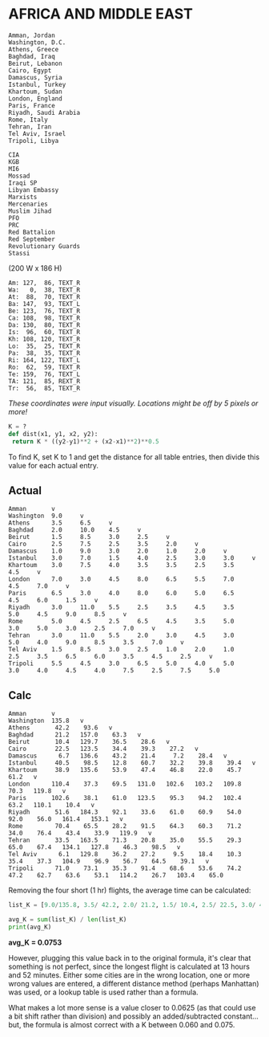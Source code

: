 # AFRICA AND MIDDLE EAST

    Amman, Jordan
    Washington, D.C.
    Athens, Greece
    Baghdad, Iraq
    Beirut, Lebanon
    Cairo, Egypt
    Damascus, Syria
    Istanbul, Turkey
    Khartoum, Sudan
    London, England
    Paris, France
    Riyadh, Saudi Arabia
    Rome, Italy
    Tehran, Iran
    Tel Aviv, Israel
    Tripoli, Libya

    CIA
    KGB
    MI6
    Mossad
    Iraqi SP
    Libyan Embassy
    Marxists
    Mercenaries
    Muslim Jihad
    PFO
    PRC
    Red Battalion
    Red September
    Revolutionary Guards
    Stassi

(200 W x 186 H)

    Am: 127,  86, TEXT_R
    Wa:   0,  38, TEXT_R
    At:  88,  70, TEXT_R
    Ba: 147,  93, TEXT_L
    Be: 123,  76, TEXT_R
    Ca: 108,  98, TEXT_R
    Da: 130,  80, TEXT_R
    Is:  96,  60, TEXT_R
    Kh: 108, 120, TEXT_R
    Lo:  35,  25, TEXT_R
    Pa:  38,  35, TEXT_R
    Ri: 164, 122, TEXT_L
    Ro:  62,  59, TEXT_R
    Te: 159,  76, TEXT_L
    TA: 121,  85, REXT_R
    Tr:  56,  85, TEXT_R

*These coordinates were input visually. Locations might be off by 5 pixels or more!*

```python
K = ?
def dist(x1, y1, x2, y2):
 return K * ((y2-y1)**2 + (x2-x1)**2)**0.5
```

To find K, set K to 1 and get the distance for all table entries, then divide this value for each actual entry.

## Actual

    Amman      	v
    Washington 	9.0 	v
    Athens     	3.5 	6.5 	v
    Baghdad    	2.0 	10.0 	4.5 	v
    Beirut     	1.5 	8.5 	3.0 	2.5 	v
    Cairo      	2.5 	7.5 	2.5 	3.5 	2.0 	v
    Damascus   	1.0 	9.0 	3.0 	2.0 	1.0 	2.0 	v
    Istanbul   	3.0 	7.0 	1.5 	4.0 	2.5 	3.0 	3.0 	v
    Khartoum   	3.0 	7.5 	4.0 	3.5 	3.5 	2.5 	3.5 	4.5 	v
    London     	7.0 	3.0 	4.5 	8.0 	6.5 	5.5 	7.0 	4.5 	7.0 	v
    Paris      	6.5 	3.0 	4.0 	8.0 	6.0 	5.0 	6.5 	4.5 	6.0 	1.5 	v
    Riyadh     	3.0 	11.0 	5.5 	2.5 	3.5 	4.5 	3.5 	5.0 	4.5 	9.0 	8.5 	v
    Rome       	5.0 	4.5 	2.5 	6.5 	4.5 	3.5 	5.0 	3.0 	5.0 	3.0 	2.5 	7.0 	v
    Tehran     	3.0 	11.0 	5.5 	2.0 	3.0 	4.5 	3.0 	5.0 	4.0 	9.0 	8.5 	3.5 	7.0 	v
    Tel Aviv   	1.5 	8.5 	3.0 	2.5 	1.0 	2.0 	1.0 	2.5 	3.5 	6.5 	6.0 	3.5 	4.5 	2.5 	v
    Tripoli    	5.5 	4.5 	3.0 	6.5 	5.0 	4.0 	5.0 	3.0 	4.0 	4.5 	4.0 	7.5 	2.5 	7.5 	5.0

## Calc

    Amman      	v
    Washington 	135.8 	v
    Athens     	 42.2 	 93.6 	v
    Baghdad    	 21.2 	157.0 	 63.3 	v
    Beirut     	 10.4 	129.7 	 36.5 	 28.6 	v
    Cairo      	 22.5 	123.5 	 34.4 	 39.3 	 27.2 	v
    Damascus   	  6.7 	136.6 	 43.2 	 21.4 	  7.2 	 28.4 	v
    Istanbul   	 40.5 	 98.5 	 12.8 	 60.7 	 32.2 	 39.8 	 39.4 	v
    Khartoum   	 38.9 	135.6 	 53.9 	 47.4 	 46.8 	 22.0 	 45.7 	 61.2 	v
    London     	110.4 	 37.3 	 69.5 	131.0 	102.6 	103.2 	109.8 	 70.3 	119.8 	v
    Paris      	102.6 	 38.1 	 61.0 	123.5 	 95.3 	 94.2 	102.4 	 63.2 	110.1 	 10.4 	v
    Riyadh     	 51.6 	184.3 	 92.1 	 33.6 	 61.0 	 60.9 	 54.0 	 92.0 	 56.0 	161.4 	153.1 	v
    Rome       	 70.4 	 65.5 	 28.2 	 91.5 	 64.3 	 60.3 	 71.2 	 34.0 	 76.4 	 43.4 	 33.9 	119.9 	v
    Tehran     	 33.5 	163.5 	 71.3 	 20.8 	 35.0 	 55.5 	 29.3 	 65.0 	 67.4 	134.1 	127.8 	 46.3 	 98.5 	v
    Tel Aviv   	  6.1 	129.8 	 36.2 	 27.2 	  9.5 	 18.4 	 10.3 	 35.4 	 37.3 	104.9 	 96.9 	 56.7 	 64.5 	 39.1 	v
    Tripoli    	 71.0 	 73.1 	 35.3 	 91.4 	 68.6 	 53.6 	 74.2 	 47.2 	 62.7 	 63.6 	 53.1 	114.2 	 26.7 	103.4 	 65.0

Removing the four short (1 hr) flights, the average time can be calculated:

```python
list_K = [9.0/135.8, 3.5/ 42.2, 2.0/ 21.2, 1.5/ 10.4, 2.5/ 22.5, 3.0/ 40.5, 3.0/ 38.9, 7.0/110.4, 6.5/102.6, 3.0/ 51.6, 5.0/ 70.4, 3.0/ 33.5, 1.5/  6.1, 5.5/ 71.0, 6.5/ 93.6, 10.0/157.0, 8.5/129.7, 7.5/123.5, 9.0/136.6, 7.0/ 98.5, 7.5/135.6, 3.0/ 37.3, 3.0/ 38.1, 11.0/184.3, 4.5/ 65.5, 11.0/163.5, 8.5/129.8, 4.5/ 73.1, 4.5/ 63.3, 3.0/ 36.5, 2.5/ 34.4, 3.0/ 43.2, 1.5/ 12.8, 4.0/ 53.9, 4.5/ 69.5, 4.0/ 61.0, 5.5/ 92.1, 2.5/ 28.2, 5.5/ 71.3, 3.0/ 36.2, 3.0/ 35.3, 2.5/ 28.6, 3.5/ 39.3, 2.0/ 21.4, 4.0/ 60.7, 3.5/ 47.4, 8.0/131.0, 8.0/123.5, 2.5/ 33.6, 6.5/ 91.5, 2.0/ 20.8, 2.5/ 27.2, 6.5/ 91.4, 2.0/ 27.2, 2.5/ 32.2, 3.5/ 46.8, 6.5/102.6, 6.0/ 95.3, 3.5/ 61.0, 4.5/ 64.3, 3.0/ 35.0, 5.0/ 68.6, 2.0/ 28.4, 3.0/ 39.8, 2.5/ 22.0, 5.5/103.2, 5.0/ 94.2, 4.5/ 60.9, 3.5/ 60.3, 4.5/ 55.5, 2.0/ 18.4, 4.0/ 53.6, 3.0/ 39.4, 3.5/ 45.7, 7.0/109.8, 6.5/102.4, 3.5/ 54.0, 5.0/ 71.2, 3.0/ 29.3, 5.0/ 74.2, 4.5/ 61.2, 4.5/ 70.3, 4.5/ 63.2, 5.0/ 92.0, 3.0/ 34.0, 5.0/ 65.0, 2.5/ 35.4, 3.0/ 47.2, 7.0/119.8, 6.0/110.1, 4.5/ 56.0, 5.0/ 76.4, 4.0/ 67.4, 3.5/ 37.3, 4.0/ 62.7, 1.5/ 10.4, 9.0/161.4, 3.0/ 43.4, 9.0/134.1, 6.5/104.9, 4.5/ 63.6, 8.5/153.1, 2.5/ 33.9, 8.5/127.8, 6.0/ 96.9, 4.0/ 53.1, 7.0/119.9, 3.5/ 46.3, 3.5/ 56.7, 7.5/114.2, 7.0/ 98.5, 4.5/ 64.5, 2.5/ 26.7, 2.5/ 39.1, 7.5/103.4, 5.0/ 65.0]

avg_K = sum(list_K) / len(list_K)
print(avg_K)
```

**avg_K = 0.0753**

However, plugging this value back in to the original formula, it's clear that something is not perfect, since the longest flight is calculated at 13 hours and 52 minutes. Either some cities are in the wrong location, one or more wrong values are entered, a different distance method (perhaps Manhattan) was used, or a lookup table is used rather than a formula.

What makes a lot more sense is a value closer to 0.0625 (as that could use a bit shift rather than division) and possibly an added/subtracted constant... but, the formula is almost correct with a K between 0.060 and 0.075.

